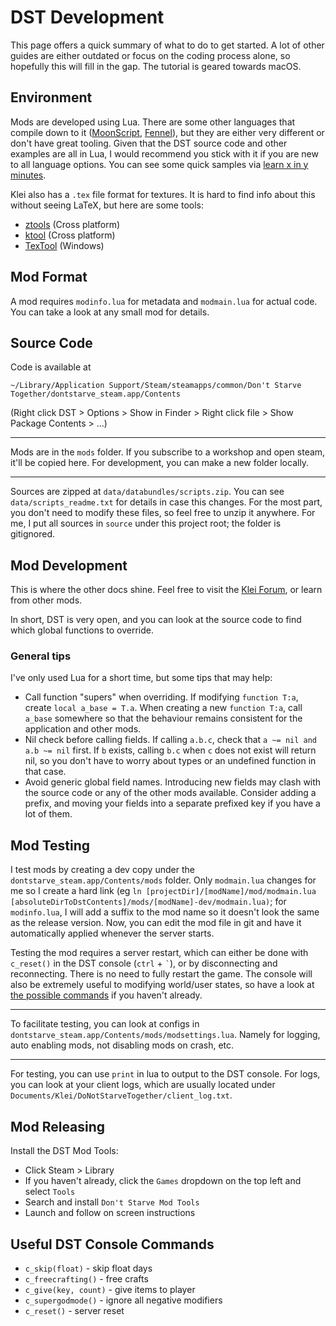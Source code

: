 # DST Development

This page offers a quick summary of what to do to get started.
A lot of other guides are either outdated or focus on the coding process alone, so hopefully this will fill in the gap.
The tutorial is geared towards macOS.

## Environment

Mods are developed using Lua. There are some other languages that compile down to it ([MoonScript](https://moonscript.org/), [Fennel](https://fennel-lang.org/)), but they are either very different or don't have great tooling.
Given that the DST source code and other examples are all in Lua, I would recommend you stick with it if you are new to all language options. 
You can see some quick samples via [learn x in y minutes](https://learnxinyminutes.com/docs/lua/).

Klei also has a `.tex` file format for textures. It is hard to find info about this without seeing LaTeX, but here are some tools:

* [ztools](https://gitlab.com/Zarklord/ztools) (Cross platform)
* [ktool](https://github.com/nsimplex/ktools) (Cross platform)
* [TexTool](https://github.com/HandsomeMatt/dont-starve-tools) (Windows)

## Mod Format

A mod requires `modinfo.lua` for metadata and `modmain.lua` for actual code.
You can take a look at any small mod for details.

## Source Code

Code is available at

```
~/Library/Application Support/Steam/steamapps/common/Don't Starve Together/dontstarve_steam.app/Contents
```

(Right click DST > Options > Show in Finder > Right click file > Show Package Contents > ...)

---

Mods are in the `mods` folder. If you subscribe to a workshop and open steam, it'll be copied here.
For development, you can make a new folder locally.

---

Sources are zipped at `data/databundles/scripts.zip`. You can see `data/scripts_readme.txt` for details in case this changes.
For the most part, you don't need to modify these files, so feel free to unzip it anywhere. For me, I put all sources in `source` under this project root; the folder is gitignored.

## Mod Development

This is where the other docs shine. 
Feel free to visit the [Klei Forum](https://forums.kleientertainment.com/forums/forum/247-tutorials-and-guides/), or learn from other mods.

In short, DST is very open, and you can look at the source code to find which global functions to override.

### General tips

I've only used Lua for a short time, but some tips that may help:

* Call function "supers" when overriding. If modifying `function T:a`, create `local a_base = T.a`. When creating a new `function T:a`, call `a_base` somewhere so that the behaviour remains consistent for the application and other mods.
* Nil check before calling fields. If calling `a.b.c`, check that `a ~= nil and a.b ~= nil` first. If `b` exists, calling `b.c` when `c` does not exist will return nil, so you don't have to worry about types or an undefined function in that case.
* Avoid generic global field names. Introducing new fields may clash with the source code or any of the other mods available. Consider adding a prefix, and moving your fields into a separate prefixed key if you have a lot of them.

## Mod Testing

I test mods by creating a dev copy under the `dontstarve_steam.app/Contents/mods` folder. 
Only `modmain.lua` changes for me so I create a hard link (eg `ln [projectDir]/[modName]/mod/modmain.lua [absoluteDirToDstContents]/mods/[modName]-dev/modmain.lua)`; for `modinfo.lua`, I will add a suffix to the mod name so it doesn't look the same as the release version.
Now, you can edit the mod file in git and have it automatically applied whenever the server starts.

Testing the mod requires a server restart, which can either be done with `c_reset()` in the DST console (`ctrl` + `` ` ``),
or by disconnecting and reconnecting. There is no need to fully restart the game. The console will also be extremely useful to modifying world/user states, so have a look at [the possible commands](https://dontstarve.fandom.com/wiki/Console/Don%27t_Starve_Together_Commands) if you haven't already.

---

To facilitate testing, you can look at configs in `dontstarve_steam.app/Contents/mods/modsettings.lua`. Namely for logging, auto enabling mods, not disabling mods on crash, etc.

---

For testing, you can use `print` in lua to output to the DST console.
For logs, you can look at your client logs, which are usually located under `Documents/Klei/DoNotStarveTogether/client_log.txt`.

## Mod Releasing

Install the DST Mod Tools:

* Click Steam > Library
* If you haven't already, click the `Games` dropdown on the top left and select `Tools`
* Search and install `Don't Starve Mod Tools`
* Launch and follow on screen instructions

## Useful DST Console Commands
* `c_skip(float)` - skip float days
* `c_freecrafting()` - free crafts
* `c_give(key, count)` - give items to player
* `c_supergodmode()` - ignore all negative modifiers
* `c_reset()` - server reset